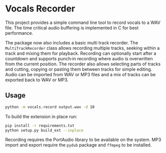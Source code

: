 # Vocals Recorder

This project provides a simple command line tool to record vocals to a WAV file.
The time critical audio buffering is implemented in C for best performance.

The package now also includes a basic multi track recorder. The
``MultiTrackRecorder`` class allows recording multiple tracks, seeking within
a track and mixing them for playback. Recording can optionally start after a
countdown and supports punch‑in recording where audio is overwritten from the
current position. The recorder also allows selecting parts of tracks and
cutting, copying or pasting them between tracks for simple editing. Audio can
be imported from WAV or MP3 files and a mix of tracks can be exported back to
WAV or MP3.

## Usage

```bash
python -m vocals.record output.wav -d 10
```

To build the extension in place run:

```bash
pip install -r requirements.txt
python setup.py build_ext --inplace
```

Recording requires the PortAudio library to be available on the system.
MP3 import and export require the ``pydub`` package and ``ffmpeg`` to be
installed.
